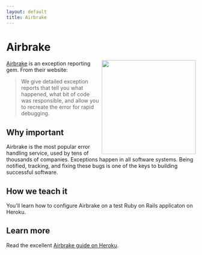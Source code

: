 ```yaml
---
layout: default
title: Airbrake
---
```


Airbrake
===

<a href="http://airbrake.io">
<img align="right" src="http://a0.twimg.com/profile_images/1729204184/Screen_Shot_2012-01-02_at_00.53.55.png" width="250" height="250" />
</a>

[Airbrake](http://airbrake.io/) is an exception reporting gem.  From their website:

> We give detailed exception reports that tell you what happened, what bit of code was responsible, and allow you to recreate the error for rapid debugging.


Why important
---

Airbrake is the most popular error handling service, used by tens of thousands of companies. Exceptions happen in all software systems.  Being notified, tracking, and fixing these bugs is one of the keys to building successful software.


How we teach it
---

You'll learn how to configure Airbrake on a test Ruby on Rails applicaton on Heroku.

Learn more
---

Read the excellent [Airbrake guide on Heroku](https://devcenter.heroku.com/articles/airbrake).
